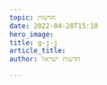```yaml
---
topic: חדשות
date: 2022-04-28T15:10
hero_image: 
title: g-j-j
article_title: 
author: חדשות ישראל

---
```

